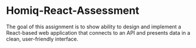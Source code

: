 # Homiq-React-Assessment
The goal of this assignment is to show ability to design and implement a React-based web application that connects to an API and presents data in a clean, user-friendly interface.
